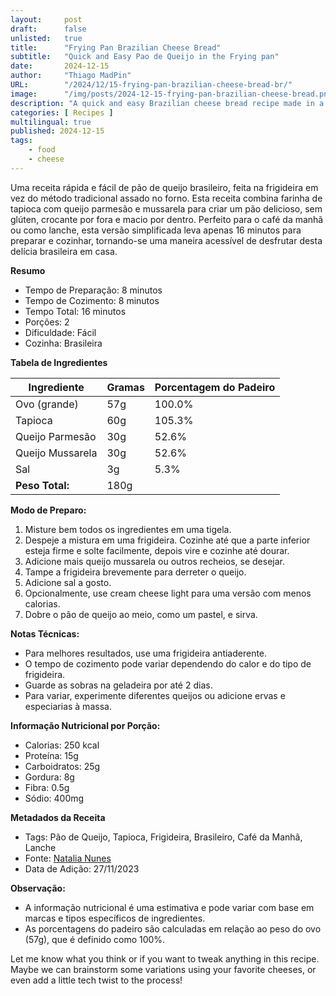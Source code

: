 ```yaml
---
layout:     post 
draft:      false
unlisted:   true
title:      "Frying Pan Brazilian Cheese Bread"
subtitle:   "Quick and Easy Pao de Queijo in the Frying pan"
date:       2024-12-15
author:     "Thiago MadPin"
URL:        "/2024/12/15-frying-pan-brazilian-cheese-bread-br/"
image:      "/img/posts/2024-12-15-frying-pan-brazilian-cheese-bread.png"
description: "A quick and easy Brazilian cheese bread recipe made in a frying pan instead of the traditional oven-baked method. This recipe combines tapioca flour with parmesan and mozzarella cheese to create a delicious, gluten-free bread that's crispy on the outside and chewy on the inside. Perfect for breakfast or as a snack, this simplified version takes only 16 minutes to prepare and cook, making it an accessible way to enjoy this Brazilian favorite at home."
categories: [ Recipes ]
multilingual: true
published: 2024-12-15
tags:
    - food
    - cheese
---
```


Uma receita rápida e fácil de pão de queijo brasileiro, feita na frigideira em vez do método tradicional assado no forno. Esta receita combina farinha de tapioca com queijo parmesão e mussarela para criar um pão delicioso, sem glúten, crocante por fora e macio por dentro. Perfeito para o café da manhã ou como lanche, esta versão simplificada leva apenas 16 minutos para preparar e cozinhar, tornando-se uma maneira acessível de desfrutar desta delícia brasileira em casa.

**Resumo**

*   Tempo de Preparação: 8 minutos
*   Tempo de Cozimento: 8 minutos
*   Tempo Total: 16 minutos
*   Porções: 2
*   Dificuldade: Fácil
*   Cozinha: Brasileira

**Tabela de Ingredientes**

| Ingrediente      | Gramas | Porcentagem do Padeiro |
| ---------------- | ------ | ---------------------- |
| Ovo (grande)     | 57g    | 100.0%                 |
| Tapioca          | 60g    | 105.3%                 |
| Queijo Parmesão  | 30g    | 52.6%                  |
| Queijo Mussarela | 30g    | 52.6%                  |
| Sal              | 3g     | 5.3%                   |
| **Peso Total:**  | 180g   |                        |

**Modo de Preparo:**

1. Misture bem todos os ingredientes em uma tigela.
2. Despeje a mistura em uma frigideira. Cozinhe até que a parte inferior esteja firme e solte facilmente, depois vire e cozinhe até dourar.
3. Adicione mais queijo mussarela ou outros recheios, se desejar.
4. Tampe a frigideira brevemente para derreter o queijo.
5. Adicione sal a gosto.
6. Opcionalmente, use cream cheese light para uma versão com menos calorias.
7. Dobre o pão de queijo ao meio, como um pastel, e sirva.

**Notas Técnicas:**

*   Para melhores resultados, use uma frigideira antiaderente.
*   O tempo de cozimento pode variar dependendo do calor e do tipo de frigideira.
*   Guarde as sobras na geladeira por até 2 dias.
*   Para variar, experimente diferentes queijos ou adicione ervas e especiarias à massa.

**Informação Nutricional por Porção:**

*   Calorias: 250 kcal
*   Proteína: 15g
*   Carboidratos: 25g
*   Gordura: 8g
*   Fibra: 0.5g
*   Sódio: 400mg

**Metadados da Receita**

*   Tags: Pão de Queijo, Tapioca, Frigideira, Brasileiro, Café da Manhã, Lanche
*   Fonte: [Natalia Nunes](https://www.tudogostoso.com.br/receita/175982-pao-de-queijo-de-frigideira-de-tapioca.html)
*   Data de Adição: 27/11/2023

**Observação:**

*   A informação nutricional é uma estimativa e pode variar com base em marcas e tipos específicos de ingredientes.
*   As porcentagens do padeiro são calculadas em relação ao peso do ovo (57g), que é definido como 100%.

Let me know what you think or if you want to tweak anything in this recipe. Maybe we can brainstorm some variations using your favorite cheeses, or even add a little tech twist to the process!
